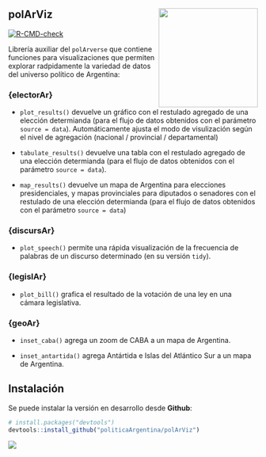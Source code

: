 
<!-- README.md is generated from README.Rmd. Please edit that file -->

## polArViz <a><img src="https://raw.githubusercontent.com/PoliticaArgentina/data_warehouse/master/hex/polArViz.png" width="200" align="right" /></a>

<!-- badges: start -->

[![R-CMD-check](https://github.com/TuQmano/polArViz/workflows/R-CMD-check/badge.svg)](https://github.com/TuQmano/polArViz/actions)
<!-- badges: end -->

Librería auxiliar del `polArverse` que contiene funciones para
visualizaciones que permiten explorar radpidamente la variedad de datos
del universo político de Argentina:

### {electorAr}

-   `plot_results()` devuelve un gráfico con el restulado agregado de
    una elección determianda (para el flujo de datos obtenidos con el
    parámetro `source = data`). Automáticamente ajusta el modo de
    visulización según el nivel de agregación (nacional / provincial /
    departamental)

-   `tabulate_results()` devuelve una tabla con el restulado agregado de
    una elección determianda (para el flujo de datos obtenidos con el
    parámetro `source = data`).

-   `map_results()` devuelve un mapa de Argentina para elecciones
    presidenciales, y mapas provinciales para diputados o senadores con
    el restulado de una elección determianda (para el flujo de datos
    obtenidos con el parámetro `source = data`)

### {discursAr}

-   `plot_speech()` permite una rápida visualización de la frecuencia de
    palabras de un discurso determinado (en su versión `tidy`).

### {legislAr}

-   `plot_bill()` grafica el resultado de la votación de una ley en una
    cámara legislativa.

### {geoAr}

-   `inset_caba()` agrega un zoom de CABA a un mapa de Argentina.

-   `inset_antartida()` agrega Antártida e Islas del Atlántico Sur a un
    mapa de Argentina.

## Instalación

Se puede instalar la versión en desarrollo desde **Github**:

``` r
# install.packages("devtools")
devtools::install_github("politicaArgentina/polArViz")
```

![](https://raw.githubusercontent.com/PoliticaArgentina/data_warehouse/master/hex/collage.png)
